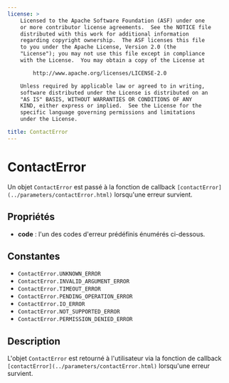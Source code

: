 ```yaml
---
license: >
    Licensed to the Apache Software Foundation (ASF) under one
    or more contributor license agreements.  See the NOTICE file
    distributed with this work for additional information
    regarding copyright ownership.  The ASF licenses this file
    to you under the Apache License, Version 2.0 (the
    "License"); you may not use this file except in compliance
    with the License.  You may obtain a copy of the License at

        http://www.apache.org/licenses/LICENSE-2.0

    Unless required by applicable law or agreed to in writing,
    software distributed under the License is distributed on an
    "AS IS" BASIS, WITHOUT WARRANTIES OR CONDITIONS OF ANY
    KIND, either express or implied.  See the License for the
    specific language governing permissions and limitations
    under the License.

title: ContactError
---
```


# ContactError

Un objet `ContactError` est passé à la fonction de callback `[contactError](../parameters/contactError.html)` lorsqu'une erreur survient.

## Propriétés

*   **code** : l'un des codes d'erreur prédéfinis énumérés ci-dessous.

## Constantes

*   `ContactError.UNKNOWN_ERROR`
*   `ContactError.INVALID_ARGUMENT_ERROR`
*   `ContactError.TIMEOUT_ERROR`
*   `ContactError.PENDING_OPERATION_ERROR`
*   `ContactError.IO_ERROR`
*   `ContactError.NOT_SUPPORTED_ERROR`
*   `ContactError.PERMISSION_DENIED_ERROR`

## Description

L'objet `ContactError` est retourné à l'utilisateur via la fonction de callback `[contactError](../parameters/contactError.html)` lorsqu'une erreur survient.